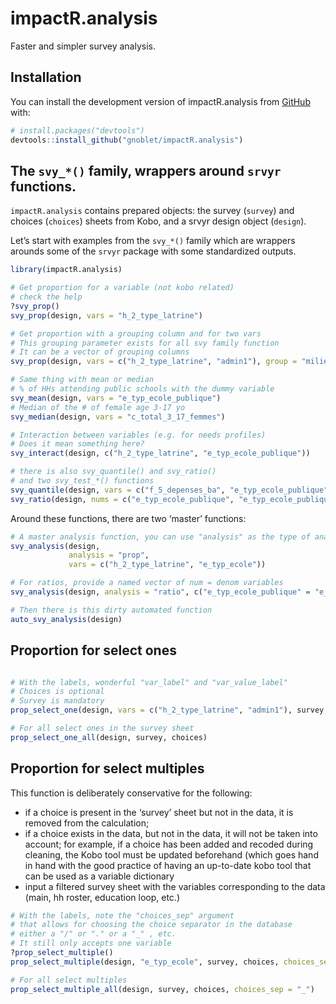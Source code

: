 
<!-- README.md is generated from README.Rmd. Please edit that file -->

# impactR.analysis

<!-- badges: start -->
<!-- badges: end -->

Faster and simpler survey analysis.

## Installation

You can install the development version of impactR.analysis from
[GitHub](https://github.com/) with:

``` r
# install.packages("devtools")
devtools::install_github("gnoblet/impactR.analysis")
```

## The `svy_*()` family, wrappers around `srvyr` functions.

`impactR.analysis` contains prepared objects: the survey (`survey`) and
choices (`choices`) sheets from Kobo, and a srvyr design object
(`design`).

Let’s start with examples from the `svy_*()` family which are wrappers
arounds some of the `srvyr` package with some standardized outputs.

``` r
library(impactR.analysis)

# Get proportion for a variable (not kobo related)
# check the help
?svy_prop()
svy_prop(design, vars = "h_2_type_latrine")

# Get proportion with a grouping column and for two vars
# This grouping parameter exists for all svy family function
# It can be a vector of grouping columns
svy_prop(design, vars = c("h_2_type_latrine", "admin1"), group = "milieu")

# Same thing with mean or median 
# % of HHs attending public schools with the dummy variable
svy_mean(design, vars = "e_typ_ecole_publique")
# Median of the # of female age 3-17 yo
svy_median(design, vars = "c_total_3_17_femmes")

# Interaction between variables (e.g. for needs profiles)
# Does it mean something here?
svy_interact(design, c("h_2_type_latrine", "e_typ_ecole_publique"))

# there is also svy_quantile() and svy_ratio()
# and two svy_test_*() functions
svy_quantile(design, vars = c("f_5_depenses_ba", "e_typ_ecole_publique"))
svy_ratio(design, nums = c("e_typ_ecole_publique", "e_typ_ecole_publique"), denoms = c("e_typ_ecole_non_publique", "e_typ_ecole_publique"))
```

Around these functions, there are two ‘master’ functions:

``` r
# A master analysis function, you can use "analysis" as the type of analysis. See the function's details
svy_analysis(design, 
             analysis = "prop",
             vars = c("h_2_type_latrine", "e_typ_ecole"))

# For ratios, provide a named vector of num = denom variables
svy_analysis(design, analysis = "ratio", c("e_typ_ecole_publique" = "e_typ_ecole_publique", "e_typ_ecole_non_publique" = "e_typ_ecole_publique"))

# Then there is this dirty automated function
auto_svy_analysis(design)
```

## Proportion for select ones

``` r

# With the labels, wonderful "var_label" and "var_value_label"
# Choices is optional
# Survey is mandatory
prop_select_one(design, vars = c("h_2_type_latrine", "admin1"), survey, choices, group = "milieu")

# For all select ones in the survey sheet
prop_select_one_all(design, survey, choices)
```

## Proportion for select multiples

This function is deliberately conservative for the following:

- if a choice is present in the ‘survey’ sheet but not in the data, it
  is removed from the calculation;
- if a choice exists in the data, but not in the data, it will not be
  taken into account; for example, if a choice has been added and
  recoded during cleaning, the Kobo tool must be updated beforehand
  (which goes hand in hand with the good practice of having an
  up-to-date kobo tool that can be used as a variable dictionary
- input a filtered survey sheet with the variables corresponding to the
  data (main, hh roster, education loop, etc.)

``` r
# With the labels, note the "choices_sep" argument
# that allows for choosing the choice separator in the database
# either a "/" or "." or a "_" , etc.
# It still only accepts one variable
?prop_select_multiple()
prop_select_multiple(design, "e_typ_ecole", survey, choices, choices_sep = "_")

# For all select multiples
prop_select_multiple_all(design, survey, choices, choices_sep = "_")
```
